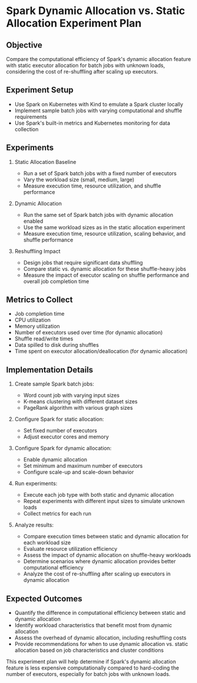 # Spark Dynamic Allocation vs. Static Allocation Experiment Plan

## Objective
Compare the computational efficiency of Spark's dynamic allocation feature with static executor allocation for batch jobs with unknown loads, considering the cost of re-shuffling after scaling up executors.

## Experiment Setup
- Use Spark on Kubernetes with Kind to emulate a Spark cluster locally
- Implement sample batch jobs with varying computational and shuffle requirements
- Use Spark's built-in metrics and Kubernetes monitoring for data collection

## Experiments

1. Static Allocation Baseline
   - Run a set of Spark batch jobs with a fixed number of executors
   - Vary the workload size (small, medium, large)
   - Measure execution time, resource utilization, and shuffle performance

2. Dynamic Allocation
   - Run the same set of Spark batch jobs with dynamic allocation enabled
   - Use the same workload sizes as in the static allocation experiment
   - Measure execution time, resource utilization, scaling behavior, and shuffle performance

3. Reshuffling Impact
   - Design jobs that require significant data shuffling
   - Compare static vs. dynamic allocation for these shuffle-heavy jobs
   - Measure the impact of executor scaling on shuffle performance and overall job completion time

## Metrics to Collect
- Job completion time
- CPU utilization
- Memory utilization
- Number of executors used over time (for dynamic allocation)
- Shuffle read/write times
- Data spilled to disk during shuffles
- Time spent on executor allocation/deallocation (for dynamic allocation)

## Implementation Details
1. Create sample Spark batch jobs:
   - Word count job with varying input sizes
   - K-means clustering with different dataset sizes
   - PageRank algorithm with various graph sizes

2. Configure Spark for static allocation:
   - Set fixed number of executors
   - Adjust executor cores and memory

3. Configure Spark for dynamic allocation:
   - Enable dynamic allocation
   - Set minimum and maximum number of executors
   - Configure scale-up and scale-down behavior

4. Run experiments:
   - Execute each job type with both static and dynamic allocation
   - Repeat experiments with different input sizes to simulate unknown loads
   - Collect metrics for each run

5. Analyze results:
   - Compare execution times between static and dynamic allocation for each workload size
   - Evaluate resource utilization efficiency
   - Assess the impact of dynamic allocation on shuffle-heavy workloads
   - Determine scenarios where dynamic allocation provides better computational efficiency
   - Analyze the cost of re-shuffling after scaling up executors in dynamic allocation

## Expected Outcomes
- Quantify the difference in computational efficiency between static and dynamic allocation
- Identify workload characteristics that benefit most from dynamic allocation
- Assess the overhead of dynamic allocation, including reshuffling costs
- Provide recommendations for when to use dynamic allocation vs. static allocation based on job characteristics and cluster conditions

This experiment plan will help determine if Spark's dynamic allocation feature is less expensive computationally compared to hard-coding the number of executors, especially for batch jobs with unknown loads.
